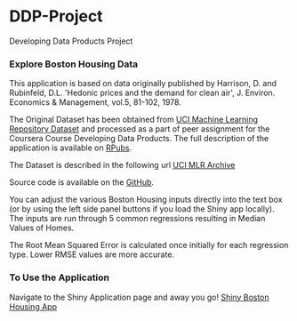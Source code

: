 # DDP-Project
Developing Data Products Project

### Explore Boston Housing Data

This application is based on data originally published by Harrison, D. and Rubinfeld, D.L. 'Hedonic prices and the demand for clean air', J. Environ. Economics & Management, vol.5, 81-102, 1978.

The Original Dataset has been obtained from [UCI Machine Learning Repository Dataset](https://archive.ics.uci.edu/ml/machine-learning-databases/housing/housing.data) and processed as a part of peer assignment for the Coursera Course Developing Data Products.  The full description of the application is available on [RPubs](http://rpubs.com/bdietz77/DD-Project-BostonHousing).

The Dataset is described in the following url [UCI MLR Archive](https://archive.ics.uci.edu/ml/machine-learning-databases/housing/housing.names)

Source code is available on the [GitHub](https://github.com/bdietz707/DDP-Project).

You can adjust the various Boston Housing inputs directly into the text box (or by using the left side panel buttons if you load the Shiny app locally).  The inputs are run through 5 common regressions resulting in Median Values of Homes.  

The Root Mean Squared Error is calculated once initially for each regression type.  Lower RMSE values are more accurate.

### To Use the Application

Navigate to the Shiny Application page and away you go!
[Shiny Boston Housing App](https://bdietz77.shinyapps.io/DDP-Project)
